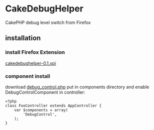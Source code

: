 CakeDebugHelper
===============

CakePHP debug level switch from Firefox

installation
------------

### install Firefox Extension

[cakedebughelper-0.1.xpi](http://github.com/downloads/tenkoma/CakeDebugHelper/cakedebughelper-0.1.xpi)

### component install
download [debug_control.php](http://github.com/tenkoma/CakeDebugHelper/raw/master/cakephp/app/controllers/components/debug_control.php) put in components directory
and enable DebugControlComponent in controller:

    <?php
    class FooController extends AppController {
        var $components = array(
            'DebugControl',
        );
    }

